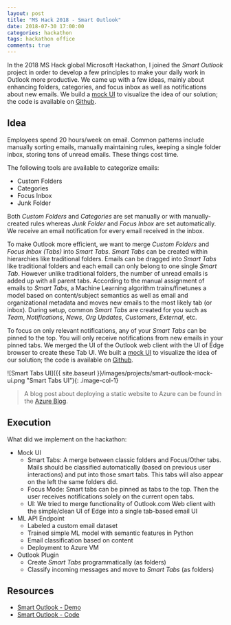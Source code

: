 ```yaml
---
layout: post
title: "MS Hack 2018 - Smart Outlook"
date: 2018-07-30 17:00:00
categories: hackathon
tags: hackathon office
comments: true
---
```


In the 2018 MS Hack global Microsoft Hackathon, I joined the *Smart Outlook* project in order to develop a few principles to make your daily work in Outlook more productive. We came up with a few ideas, mainly about enhancing folders, categories, and focus inbox as well as notifications about new emails. We build a [mock UI][smart-outlook-demo] to visualize the idea of our solution; the code is available on [Github][smart-outlook-code]. 

## Idea

Employees spend 20 hours/week on email. Common patterns include manually sorting emails, manually maintaining rules, keeping a single folder inbox, storing tons of unread emails. These things cost time.

The following tools are available to categorize emails:

* Custom Folders
* Categories
* Focus Inbox
* Junk Folder

Both *Custom Folders* and *Categories* are set manually or with manually-created rules whereas *Junk Folder* and *Focus Inbox* are set automatically. We receive an email notification for every email received in the inbox.

To make Outlook more efficient, we want to merge *Custom Folders* and *Focus Inbox (Tabs)* into *Smart Tabs*. *Smart Tabs* can be created within hierarchies like traditional folders. Emails can be dragged into *Smart Tabs* like traditional folders and each email can only belong to one single *Smart Tab*. However unlike traditional folders, the number of unread emails is added up with all parent tabs. According to the manual assignment of emails to *Smart Tabs*, a Machine Learning algorithm trains/finetunes a model based on content/subject semantics as well as email and organizational metadata and moves new emails to the most likely tab (or inbox). During setup, common *Smart Tabs* are created for you such as *Team*, *Notifications*, *News*, *Org Updates*, *Customers*, *External*, etc.

To focus on only relevant notifications, any of your *Smart Tabs* can be pinned to the top. You will only receive notifications from new emails in your pinned tabs. We merged the UI of the Outlook web client with the UI of Edge browser to create these Tab UI. We built a [mock UI][smart-outlook-demo] to visualize the idea of our solution; the code is available on [Github][smart-outlook-code].

![Smart Tabs UI]({{ site.baseurl }}/images/projects/smart-outlook-mock-ui.png "Smart Tabs UI"){: .image-col-1}

> A blog post about deploying a static website to Azure can be found in the [Azure Blog][azure-static-website].

## Execution

What did we implement on the hackathon:

* Mock UI
    - Smart Tabs: A merge between classic folders and Focus/Other tabs. Mails should be classified automatically (based on previous user interactions) and put into those smart tabs. This tabs will also appear on the left the same folders did.
    - Focus Mode: Smart tabs can be pinned as tabs to the top. Then the user receives notifications solely on the current open tabs.
    - UI: We tried to merge functionality of Outlook.com Web client with the simple/clean UI of Edge into a single tab-based email UI
* ML API Endpoint
    - Labeled a custom email dataset
    - Trained simple ML model with semantic features in Python
    - Email classification based on content
    - Deployment to Azure VM
* Outlook Plugin
    - Create *Smart Tabs* programmatically (as folders)
    - Classify incoming messages and move to *Smart Tabs* (as folders)

## Resources

* [Smart Outlook - Demo][smart-outlook-demo]
* [Smart Outlook - Code][smart-outlook-code]

[smart-outlook-demo]: https://mshack2018.z13.web.core.windows.net
[smart-outlook-code]: https://github.com/chaosmail/mshack-2018-smart-outlook
[azure-static-website]: https://azure.microsoft.com/en-us/blog/azure-storage-static-web-hosting-public-preview/